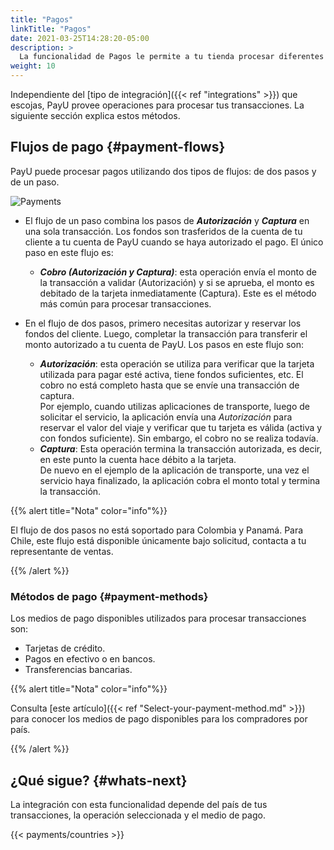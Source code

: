 ```yaml
---
title: "Pagos"
linkTitle: "Pagos"
date: 2021-03-25T14:28:20-05:00
description: >
  La funcionalidad de Pagos le permite a tu tienda procesar diferentes tipos de transacciones con múltiples medios de pago.
weight: 10
---
```


Independiente del [tipo de integración]({{< ref "integrations" >}}) que escojas, PayU provee operaciones para procesar tus transacciones. La siguiente sección explica estos métodos.

## Flujos de pago {#payment-flows}
PayU puede procesar pagos utilizando dos tipos de flujos: de dos pasos y de un paso.

![Payments](/assets/Payments/autorizacionycaptura-es.png)

* El flujo de un paso combina los pasos de _**Autorización**_ y _**Captura**_ en una sola transacción. Los fondos son trasferidos de la cuenta de tu cliente a tu cuenta de PayU cuando se haya autorizado el pago. El único paso en este flujo es:
  - _**Cobro (Autorización y Captura)**_: esta operación envía el monto de la transacción a validar (Autorización) y si se aprueba, el monto es debitado de la tarjeta inmediatamente (Captura). Este es el método más común para procesar transacciones.

* En el flujo de dos pasos, primero necesitas autorizar y reservar los fondos del cliente. Luego, completar la transacción para transferir el monto autorizado a tu cuenta de PayU. Los pasos en este flujo son:
  - _**Autorización**_: esta operación se utiliza para verificar que la tarjeta utilizada para pagar esté activa, tiene fondos suficientes, etc. El cobro no está completo hasta que se envíe una transacción de captura. </br>
Por ejemplo, cuando utilizas aplicaciones de transporte, luego de solicitar el servicio, la aplicación envía una _Autorización_ para reservar el valor del viaje y verificar que tu tarjeta es válida (activa y con fondos suficiente). Sin embargo, el cobro no se realiza todavía.
  - _**Captura**_: Esta operación termina la transacción autorizada, es decir, en este punto la cuenta hace débito a la tarjeta.</br>
De nuevo en el ejemplo de la aplicación de transporte, una vez el servicio haya finalizado, la aplicación cobra el monto total y termina la transacción.

{{% alert title="Nota" color="info"%}}

El flujo de dos pasos no está soportado para Colombia y Panamá. Para Chile, este flujo está disponible únicamente bajo solicitud, contacta a tu representante de ventas.

{{% /alert %}}

### Métodos de pago {#payment-methods}
Los medios de pago disponibles utilizados para procesar transacciones son:

* Tarjetas de crédito.
* Pagos en efectivo o en bancos.
* Transferencias bancarias.

{{% alert title="Nota" color="info"%}}

Consulta [este artículo]({{< ref "Select-your-payment-method.md" >}}) para conocer los medios de pago disponibles para los compradores por país.

{{% /alert %}}

## ¿Qué sigue? {#whats-next}
La integración con esta funcionalidad depende del país de tus transacciones, la operación seleccionada y el medio de pago.

{{< payments/countries >}}

